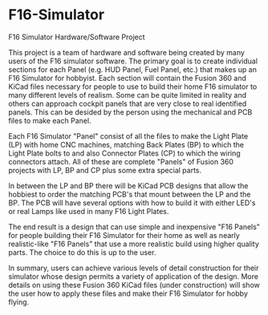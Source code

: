 # F16-Simulator
F16 Simulator Hardware/Software Project

This project is a team of hardware and software being created by many users of the F16 simulator software.  The primary goal is to create individual sections for each Panel (e.g. HUD Panel, Fuel Panel, etc.) that makes up an F16 Simulator for hobbyist.  Each section will contain the Fusion 360 and KiCad files necessary for people to use to build their home F16 simulator to many different levels of realism. Some can be quite limited in reality and others can approach cockpit panels that are very close to real identified panels.  This can be desided by the person using the mechanical and PCB files to make each Panel.

Each F16 Simulator "Panel" consist of all the files to make the Light Plate (LP) with home CNC machines, matching Back Plates (BP) to which the Light Plate bolts to and also Connector Plates (CP) to which the wiring connectors attach.  All of these are complete "Panels" of Fusion 360 projects with LP, BP and CP plus some extra special parts.

In between the LP and BP there will be KiCad PCB designs that allow the hobbiest to order the matching PCB's that mount between the LP and the BP.  The PCB will have several options with how to build it with either LED's or real Lamps like used in many F16 Light Plates.

The end result is a design that can use simple and inexpensive "F16 Panels" for people building their F16 Simulator for their home as well as nearly realistic-like "F16 Panels" that use a more realistic build using higher quality parts.  The choice to do this is up to the user.

In summary, users can achieve various levels of detail construction for their simulator whose design permits a variety of application of the design.  More details on using these Fusion 360 KiCad files (under construction) will show the user how to apply these files and make their F16 Simulator for hobby flying.
